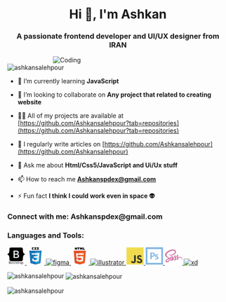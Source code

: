 <h1 align="center">Hi 👋, I'm Ashkan</h1>
<h3 align="center">A passionate frontend developer and UI/UX designer from IRAN</h3>
<img align="right" alt="Coding" width="400" src="https://i.pinimg.com/originals/09/c6/29/09c62903beeba336dc9da76eb5c9a107.gif">
<p align="left"> <img src="https://komarev.com/ghpvc/?username=ashkansalehpour&label=Profile%20views&color=0e75b6&style=flat" alt="ashkansalehpour" /> </p>

- 🌱 I’m currently learning **JavaScript**

- 👯 I’m looking to collaborate on **Any project that related to creating website**

- 👨‍💻 All of my projects are available at [https://github.com/Ashkansalehpour?tab=repositories](https://github.com/Ashkansalehpour?tab=repositories)

- 📝 I regularly write articles on [https://github.com/Ashkansalehpour](https://github.com/Ashkansalehpour)

- 💬 Ask me about **Html/Css5/JavaScript and Ui/Ux stuff**

- 📫 How to reach me **Ashkanspdex@gmail.com**

- ⚡ Fun fact **I think I could work even in space 👽**

<h3 align="left">Connect with me: Ashkanspdex@gmail.com</h3>
<p align="left">
</p>

<h3 align="left">Languages and Tools:</h3>
<p align="left"> <a href="https://getbootstrap.com" target="_blank" rel="noreferrer"> <img src="https://raw.githubusercontent.com/devicons/devicon/master/icons/bootstrap/bootstrap-plain-wordmark.svg" alt="bootstrap" width="40" height="40"/> </a> <a href="https://www.w3schools.com/css/" target="_blank" rel="noreferrer"> <img src="https://raw.githubusercontent.com/devicons/devicon/master/icons/css3/css3-original-wordmark.svg" alt="css3" width="40" height="40"/> </a> <a href="https://www.figma.com/" target="_blank" rel="noreferrer"> <img src="https://www.vectorlogo.zone/logos/figma/figma-icon.svg" alt="figma" width="40" height="40"/> </a> <a href="https://www.w3.org/html/" target="_blank" rel="noreferrer"> <img src="https://raw.githubusercontent.com/devicons/devicon/master/icons/html5/html5-original-wordmark.svg" alt="html5" width="40" height="40"/> </a> <a href="https://www.adobe.com/in/products/illustrator.html" target="_blank" rel="noreferrer"> <img src="https://www.vectorlogo.zone/logos/adobe_illustrator/adobe_illustrator-icon.svg" alt="illustrator" width="40" height="40"/> </a> <a href="https://developer.mozilla.org/en-US/docs/Web/JavaScript" target="_blank" rel="noreferrer"> <img src="https://raw.githubusercontent.com/devicons/devicon/master/icons/javascript/javascript-original.svg" alt="javascript" width="40" height="40"/> </a> <a href="https://www.photoshop.com/en" target="_blank" rel="noreferrer"> <img src="https://raw.githubusercontent.com/devicons/devicon/master/icons/photoshop/photoshop-line.svg" alt="photoshop" width="40" height="40"/> </a> <a href="https://sass-lang.com" target="_blank" rel="noreferrer"> <img src="https://raw.githubusercontent.com/devicons/devicon/master/icons/sass/sass-original.svg" alt="sass" width="40" height="40"/> </a> <a href="https://www.adobe.com/products/xd.html" target="_blank" rel="noreferrer"> <img src="https://cdn.worldvectorlogo.com/logos/adobe-xd.svg" alt="xd" width="40" height="40"/> </a> </p>

<p><img align="left" src="https://github-readme-stats.vercel.app/api/top-langs?username=ashkansalehpour&show_icons=true&locale=en&layout=compact" alt="ashkansalehpour" /></p>

<p>&nbsp;<img align="center" src="https://github-readme-stats.vercel.app/api?username=ashkansalehpour&show_icons=true&locale=en" alt="ashkansalehpour" /></p>

<p><img align="center" src="https://github-readme-streak-stats.herokuapp.com/?user=ashkansalehpour&" alt="ashkansalehpour" /></p>

